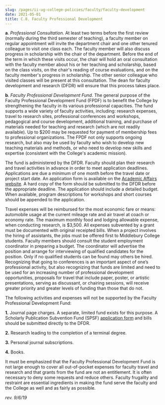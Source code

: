 ```yaml
---
slug: /pages/ii-ug-college-policies/faculty/faculty-development
date: 2021-05-01
title: C.8. Faculty Professional Development
---
```

**a**. *Professional Consultation.* At least two terms before the first review (normally during the third semester of teaching), a faculty member on regular appointment will invite the department chair and one other tenured colleague to visit one class each. The faculty member will also discuss progress in scholarship with the chair of the department. Before the end of the term in which these visits occur, the chair will hold an oral consultation with the faculty member about his or her teaching and scholarship, based on the class visits, on the chair's reading of course evaluations, and on the faculty member's progress in scholarship. The other senior colleague who visited classes will be present at this consultation. The dean for faculty development and research (DFDR) will ensure that this process takes place.

**b**. _Faculty Professional Development Fund._ The general purpose of the Faculty Professional Development Fund (FPDF) is to benefit the College by strengthening the faculty in its various professional capacities. The fund supports a wide variety of faculty activities, including: research expenses, travel to research sites, professional conferences and workshops, pedagogical and course development, additional training, and purchase of materials needed for teaching and research (which are not readily available). Up to $200 may be requested for payment of membership fees to professional organizations. The FPDF not only supports ongoing research, but also may be used by faculty who wish to develop new teaching materials and methods, or who need to develop new skills and expertise (consistent with the College's academic mission).

The fund is administered by the DFDR. Faculty should plan their research and travel activities in advance in order to meet application deadlines. Applications are due a minimum of one month before the travel date or project start date. An application form is available on the [Academic Affairs website](https://www.middlebury.edu/academics/administration/funding). A hard copy of the form should be submitted to the DFDR before the appropriate deadline. The application should include a detailed budget. When available, program descriptions for workshops and short courses should be appended to the application.

Travel expenses will be reimbursed for the most economic fare or means: automobile usage at the current mileage rate and air travel at coach or economy rate. The maximum monthly food and lodging allowable expense, when conducting research, is $3,500\. All expenses subvented by a grant must be documented with original receipted bills. When a project involves the hiring of assistants, the jobs must be offered first to Middlebury College students. Faculty members should consult the student employment coordinator in preparing a budget. The coordinator will advertise the position and arrange for interviewing of qualified candidates for the position. Only if no qualified students can be found may others be hired. Recognizing that going to conferences is an important aspect of one’s professional activity, but also recognizing that funds are limited and need to be used for an increasing number of professional development opportunities, proposals for travel that include paper, poster, or artistic presentations, serving as discussant, or chairing sessions, will receive greater priority and greater levels of funding than those that do not.

The following activities and expenses will not be supported by the Faculty Professional Development Fund:

**1.** Journal page charges. A separate, limited fund exists for this purpose. A Scholarly Publication Subvention Fund (SPSF) [application form](https://www.middlebury.edu/academics/administration/professional_development/funding/repr_subv) and bills should be submitted directly to the DFDR.

**2.** Research leading to the completion of a terminal degree.

**3.** Personal journal subscriptions.

**4.** Books.

It must be emphasized that the Faculty Professional Development Fund is not large enough to cover all out-of-pocket expenses for faculty travel and research and that grants from the fund are not an entitlement. It is often necessary to deny some requests and reduce others. Faculty frugality and restraint are essential ingredients in making the fund serve the faculty and the College as well and as fairly as possible.

_rev. 9/6/19_

